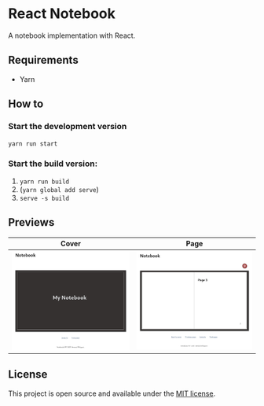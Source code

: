 # React Notebook

A notebook implementation with React.

## Requirements

- Yarn

## How to

### Start the development version

`yarn run start`

### Start the build version:

1. `yarn run build`
2. (`yarn global add serve`)
3. `serve -s build`

## Previews

| Cover | Page |
| --- | --- |
| ![Cover preview](./public/preview-cover.jpg) | ![Page preview](./public/preview-page.jpg) |

## License

This project is open source and available under the [MIT license](../LICENSE).
